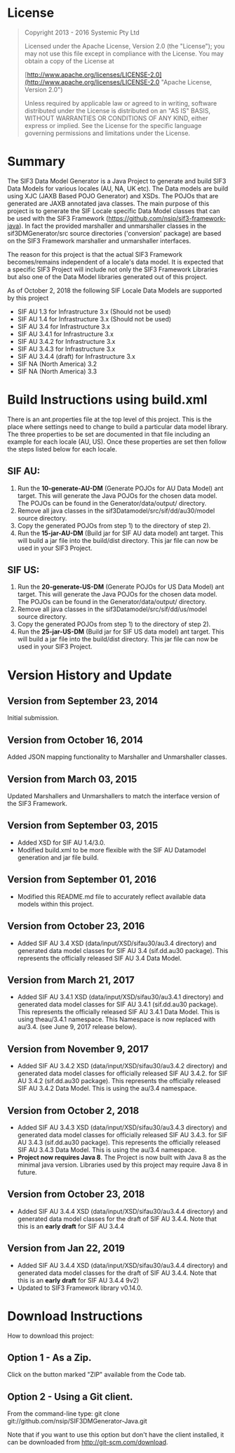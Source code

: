 # License
> Copyright 2013 - 2016 Systemic Pty Ltd
> 
> Licensed under the Apache License, Version 2.0 (the "License"); you may not use this file except in compliance with the License. You may obtain a copy of the License at
> 
> [http://www.apache.org/licenses/LICENSE-2.0](http://www.apache.org/licenses/LICENSE-2.0 "Apache License, Version 2.0")
> 
> Unless required by applicable law or agreed to in writing, software distributed under the License is distributed on an "AS IS" BASIS, WITHOUT WARRANTIES OR CONDITIONS OF ANY KIND, either express or implied. See the License for the specific language governing permissions and limitations under the License.

# Summary
The SIF3 Data Model Generator is a Java Project to generate and build SIF3 Data Models for various 
locales (AU, NA, UK etc). The Data models are build using XJC (JAXB Based POJO Generator) and XSDs. 
The POJOs that are generated are JAXB annotated java classes.
The main purpose of this project is to generate the SIF Locale specific Data Model classes that can
be used with the SIF3 Framework (https://github.com/nsip/sif3-framework-java). In fact the provided
marshaller and unmarshaller classes in the sif3DMGenerator/src source directories ('conversion' package)
are based on the SIF3 Framework marshaller and unmarshaller interfaces.

The reason for this project is that the actual SIF3 Framework becomes/remains independent of a locale's
data model. It is expected that a specific SIF3 Project will include not only the SIF3 Framework 
Libraries but also one of the Data Model libraries generated out of this project.

As of October 2, 2018 the following SIF Locale Data Models are supported by this project
- SIF AU 1.3 for Infrastructure 3.x (Should not be used)
- SIF AU 1.4 for Infrastructure 3.x (Should not be used)
- SIF AU 3.4 for Infrastructure 3.x
- SIF AU 3.4.1 for Infrastructure 3.x
- SIF AU 3.4.2 for Infrastructure 3.x
- SIF AU 3.4.3 for Infrastructure 3.x
- SIF AU 3.4.4 (draft) for Infrastructure 3.x
- SIF NA (North America) 3.2
- SIF NA (North America) 3.3

# Build Instructions using build.xml
There is an ant.properties file at the top level of this project. This is the place where settings need to change to build
a particular data model library. The three properties to be set are documented in that file including an example for
each locale (AU, US). Once these properties are set then follow the steps listed below for each locale.

## SIF AU:
1. Run the **10-generate-AU-DM** (Generate POJOs for AU Data Model) ant target. This will generate the Java POJOs for 
   the chosen data model. The POJOs can be found in the Generator/data/output/ directory.
2. Remove all java classes in the sif3Datamodel/src/sif/dd/au30/model source directory.
3. Copy the generated POJOs from step 1) to the directory of step 2).
4. Run the **15-jar-AU-DM** (Build jar for SIF AU data model) ant target. This will build a jar file into the build/dist 
   directory. This jar file can now be used in your SIF3 Project.
  
## SIF US:
1.  Run the **20-generate-US-DM** (Generate POJOs for US Data Model) ant target. This will generate the Java POJOs for 
   the chosen data model. The POJOs can be found in the Generator/data/output/ directory.
2. Remove all java classes in the sif3Datamodel/src/sif/dd/us<version>/model source directory.
3. Copy the generated POJOs from step 1) to the directory of step 2).
4. Run the **25-jar-US-DM** (Build jar for SIF US data model) ant target. This will build a jar file into the build/dist 
   directory. This jar file can now be used in your SIF3 Project.

# Version History and Update

## Version from September 23, 2014
Initial submission.

## Version from October 16, 2014
Added JSON mapping functionality to Marshaller and Unmarshaller classes.

## Version from March 03, 2015
Updated Marshallers and Unmarshallers to match the interface version of the SIF3 Framework.

## Version from September 03, 2015
- Added XSD for SIF AU 1.4/3.0.
- Modified build.xml to be more flexible with the SIF AU Datamodel generation and jar file build.

## Version from September 01, 2016
- Modified this README.md file to accurately reflect available data models within this project.

## Version from October 23, 2016
- Added SIF AU 3.4 XSD (data/input/XSD/sifau30/au3.4 directory) and generated data model classes 
  for SIF AU 3.4 (sif.dd.au30 package). This represents the officially released SIF AU 3.4 Data Model.

## Version from March 21, 2017
- Added SIF AU 3.4.1 XSD (data/input/XSD/sifau30/au3.4.1 directory) and generated data model classes 
  for SIF AU 3.4.1 (sif.dd.au30 package). This represents the officially released SIF AU 3.4.1 Data Model. This is using theau/3.4.1 namespace.
  This Namespace is now replaced with au/3.4. (see June 9, 2017 release below).

## Version from November 9, 2017
- Added SIF AU 3.4.2 XSD (data/input/XSD/sifau30/au3.4.2 directory) and generated data model classes for officially released SIF AU 3.4.2. 
  for SIF AU 3.4.2 (sif.dd.au30 package). This represents the officially released SIF AU 3.4.2 Data Model. This is using the au/3.4 namespace.
  
## Version from October 2, 2018
- Added SIF AU 3.4.3 XSD (data/input/XSD/sifau30/au3.4.3 directory) and generated data model classes for officially released SIF AU 3.4.3. 
  for SIF AU 3.4.3 (sif.dd.au30 package). This represents the officially released SIF AU 3.4.3 Data Model. This is using the au/3.4 namespace.
- **Project now requires Java 8**. The Project is now built with Java 8 as the minimal java version. Libraries used by this project may require Java 8 in future.

## Version from October 23, 2018
- Added SIF AU 3.4.4 XSD (data/input/XSD/sifau30/au3.4.4 directory) and generated data model classes for the draft of SIF AU 3.4.4. Note that this is an **early draft** for SIF AU 3.4.4 

## Version from Jan 22, 2019
- Added SIF AU 3.4.4 XSD (data/input/XSD/sifau30/au3.4.4 directory) and generated data model classes for the draft of SIF AU 3.4.4. Note that this is an **early draft** for SIF AU 3.4.4 9v2)
- Updated to SIF3 Framework library v0.14.0. 

# Download Instructions
How to download this project:

## Option 1 - As a Zip.
Click on the button marked "ZIP" available from the Code tab.

## Option 2 - Using a Git client.
From the command-line type: git clone git://github.com/nsip/SIF3DMGenerator-Java.git

Note that if you want to use this option but don't have the client installed, it can be 
downloaded from http://git-scm.com/download.



